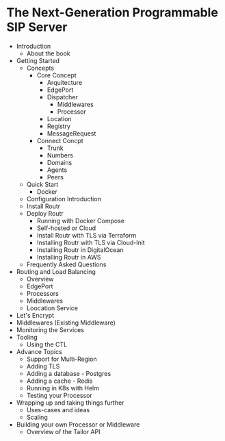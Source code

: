 # The Next-Generation Programmable SIP Server

- Introduction
  - About the book
- Getting Started
  - Concepts
    - Core Concept
      - Arquitecture
      - EdgePort
      - Dispatcher
        - Middlewares
        - Processor
      - Location
      - Registry
      - MessageRequest
    - Connect Concpt
      - Trunk
      - Numbers
      - Domains
      - Agents
      - Peers
  - Quick Start
    - Docker
  - Configuration Introduction
  - Install Routr
  - Deploy Routr
    - Running with Docker Compose
    - Self-hosted or Cloud
    - Install Routr with TLS via Terraform
    - Installing Routr with TLS via Cloud-Init
    - Installing Routr in DigitalOcean
    - Installing Routr in AWS
  - Frequently Asked Questions
- Routing and Load Balancing
  - Overview
  - EdgePort
  - Processors
  - Middlewares
  - Loocation Service
- Let's Encrypt
- Middlewares (Existing Middleware)
- Monitoring the Services
- Tooling 
  - Using the CTL
- Advance Topics
  - Support for Multi-Region
  - Adding TLS
  - Adding a database - Postgres
  - Adding a cache - Redis
  - Running in K8s with Helm
  - Testing your Processor
- Wrapping up and taking things further
  - Uses-cases and ideas
  - Scaling
- Building your own Processor or Middleware
  - Overview of the Tailor API


